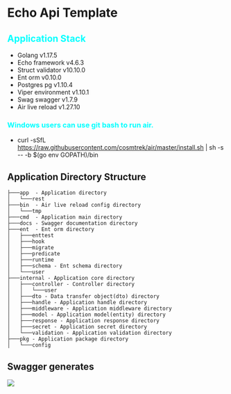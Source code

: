 # Echo Api Template

## <font color="cyan">Application Stack</font>
- Golang v1.17.5
- Echo framework v4.6.3
- Struct validator v10.10.0
- Ent orm v0.10.0
- Postgres pg v1.10.4
- Viper environment v1.10.1
- Swag swagger v1.7.9
- Air live reload v1.27.10

### <font color="cyan">Windows users can use git bash to run air. </font>
- curl -sSfL https://raw.githubusercontent.com/cosmtrek/air/master/install.sh | sh -s -- -b $(go env GOPATH)/bin

## Application Directory Structure
````
├───app  - Application directory
│   └───rest
├───bin  - Air live reload config directory 
│   └───tmp
├───cmd  - Application main directory
├───docs - Swagger documentation directory
├───ent  - Ent orm directory
│   ├───enttest
│   ├───hook
│   ├───migrate
│   ├───predicate
│   ├───runtime
│   ├───schema - Ent schema directory
│   └───user
├───internal - Application core directory
│   ├───controller - Controller directory
│   │   └───user 
│   ├───dto - Data transfer object(dto) directory
│   ├───handle - Application handle directory
│   ├───middleware - Application middleware directory
│   ├───model - Application model(entity) directory
│   ├───response - Application response directory
│   ├───secret - Application secret directory
│   └───validation - Application validation directory
├───pkg - Application package directory 
│   └───config

````

## Swagger generates
![](https://user-images.githubusercontent.com/55887187/152854587-672fd01b-b16f-4705-b2a2-f175b283b5ce.png)
